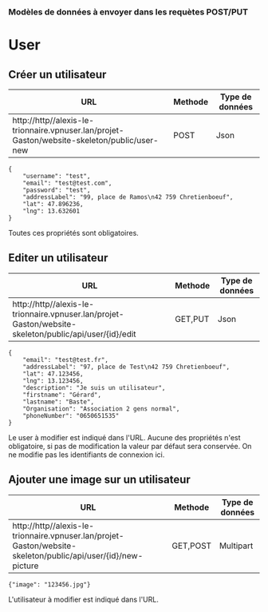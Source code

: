 ### Modèles de données à envoyer dans les requètes POST/PUT


# User


## Créer un utilisateur

|URL|Methode|Type de données|
|-|-|-|
|http://http//alexis-le-trionnaire.vpnuser.lan/projet-Gaston/website-skeleton/public/user-new |POST|Json|

```
{
    "username": "test",
    "email": "test@test.com",
    "password": "test",
    "addressLabel": "99, place de Ramos\n42 759 Chretienboeuf",
    "lat": 47.896236,
    "lng": 13.632601
}
```
Toutes ces propriétés sont obligatoires.


## Editer un utilisateur

|URL|Methode|Type de données|
|-|-|-|
|http://http//alexis-le-trionnaire.vpnuser.lan/projet-Gaston/website-skeleton/public/api/user/{id}/edit |GET,PUT|Json|

```
{
    "email": "test@test.fr",
    "addressLabel": "97, place de Test\n42 759 Chretienboeuf",
    "lat": 47.123456,
    "lng": 13.123456,
    "description": "Je suis un utilisateur",
    "firstname": "Gérard",
    "lastname": "Baste",
    "Organisation": "Association 2 gens normal",
    "phoneNumber": "0650651535"
}
```
Le user à modifier est indiqué dans l'URL. Aucune des propriétés n'est obligatoire, si pas de modification la valeur par défaut sera conservée. On ne modifie pas les identifiants de connexion ici.


## Ajouter une image sur un utilisateur

|URL|Methode|Type de données|
|-|-|-|
|http://http//alexis-le-trionnaire.vpnuser.lan/projet-Gaston/website-skeleton/public/api/user/{id}/new-picture |GET,POST|Multipart|

```
{"image": "123456.jpg"}
```
L'utilisateur à modifier est indiqué dans l'URL.
